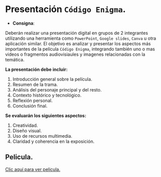 # Presentación `Código Enigma`.

- **Consigna**:

Deberán realizar una presentación digital en grupos de 2 integrantes utilizando una herramienta como `PowerPoint`, `Google slides`, `Canva` u otra aplicación similar. El objetivo es analizar y presentar los aspectos más importantes de la película `Código Enigma`, integrando también uno o mas videos o fragmentos audiovisiaules y imagenes relacionadas con la temática.

**La presentación debe incluir:**

1. Introducción general sobre la película.
2. Resumen de la trama.
3. Análisis del personaje principal y del resto.
4. Contexto histórico y tecnológico.
5. Reflexión personal.
6. Conclusión final.

**Se evaluarán los siguientes aspectos:**

1. Creatividad.
2. Diseño visual.
3. Uso de recursos multimedia.
4. Claridad y coherencia en la exposición.


## Pelicula.

<a href="https://drive.google.com/file/d/1yBYyAMaWEEsq5S0ng8AVXRqEEvy4XZSy/view">Clic aquí para ver pelicula.</a>
